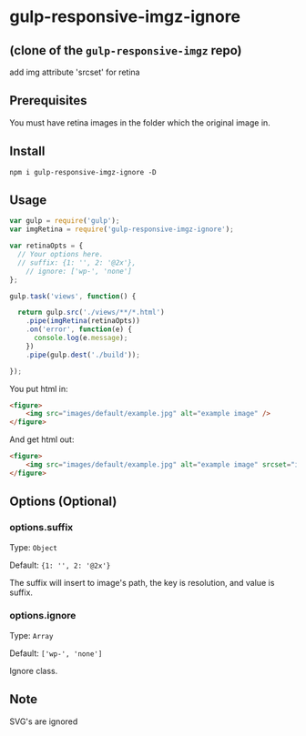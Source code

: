 # gulp-responsive-imgz-ignore
## (clone of the `gulp-responsive-imgz` repo)

add img attribute 'srcset' for retina

## Prerequisites
You must have retina images in the folder which the original image in.

## Install

`npm i gulp-responsive-imgz-ignore -D`

## Usage

``` js
var gulp = require('gulp');
var imgRetina = require('gulp-responsive-imgz-ignore');

var retinaOpts = {
  // Your options here.
  // suffix: {1: '', 2: '@2x'},
	// ignore: ['wp-', 'none']
};

gulp.task('views', function() {

  return gulp.src('./views/**/*.html')
    .pipe(imgRetina(retinaOpts))
    .on('error', function(e) {
      console.log(e.message);
    })
    .pipe(gulp.dest('./build'));

});
```

You put html in:
``` html
<figure>
	<img src="images/default/example.jpg" alt="example image" />
</figure>
```

And get html out:
``` html
<figure>
	<img src="images/default/example.jpg" alt="example image" srcset="images/default/example.jpg 1x, images/default/example@2x.jpg 2x" />
</figure>
```

## Options (Optional)

### options.suffix
Type: ```Object```

Default: ```{1: '', 2: '@2x'}```

The suffix will insert to image's path, the key is resolution, and value is suffix.

### options.ignore
Type: ```Array```

Default: ```['wp-', 'none']```

Ignore class.

## Note

SVG's are ignored

